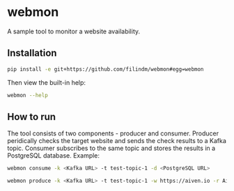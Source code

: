# webmon
A sample tool to monitor a website availability.

## Installation
```bash
pip install -e git+https://github.com/filindm/webmon#egg=webmon
```
Then view the built-in help:
```bash
webmon --help
```

## How to run
The tool consists of two components - producer and consumer. 
Producer peridically checks the target website and sends the check results to a Kafka topic. 
Consumer subscribes to the same topic and stores the results in a PostgreSQL database.
Example:
```bash
webmon consume -k <Kafka URL> -t test-topic-1 -d <PostgreSQL URL>

webmon produce -k <Kafka URL> -t test-topic-1 -w https://aiven.io -r Aiven
```
